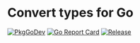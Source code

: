 # Convert types for Go

[![PkgGoDev](https://pkg.go.dev/badge/github.com/powerman/conv)](https://pkg.go.dev/github.com/powerman/conv)
[![Go Report Card](https://goreportcard.com/badge/github.com/powerman/conv)](https://goreportcard.com/report/github.com/powerman/conv)
[![Release](https://img.shields.io/github/v/release/powerman/conv)](https://github.com/powerman/conv/releases/latest)
